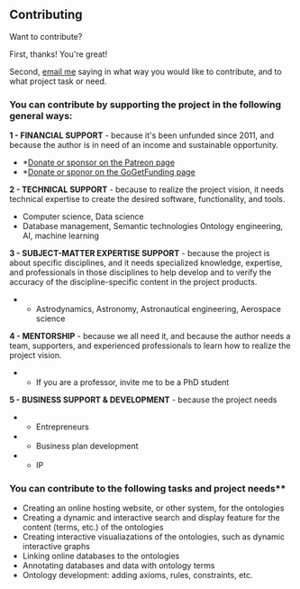 ## Contributing

Want to contribute?

First, thanks! You're great!

Second, [email me](mailto:rrovetto@terpalum.umd.edu) saying in what way you would like to contribute, and to what project task or need.

### You can contribute by supporting the project in the following general ways:

**1 - FINANCIAL SUPPORT** - because it's been unfunded since 2011, and because the author is in need of an income and sustainable opportunity.
* *[Donate or sponsor on the Patreon page](www.patreon.com/user?u=6298778)
* *[Donate or sponor on the GoGetFunding page](https://tinyurl.com/y9qegjsh) 


**2 - TECHNICAL SUPPORT** - because to realize the project vision, it needs technical expertise to create the desired software, functionality, and tools.
* Computer science, Data science
* Database management, Semantic technologies Ontology engineering, AI, machine learning


**3 - SUBJECT-MATTER EXPERTISE SUPPORT** - because the project is about specific disciplines, and it needs specialized knowledge, expertise, and professionals in those disciplines to help develop and to verify the accuracy of the discipline-specific content in the project products.
* * Astrodynamics, Astronomy, Astronautical engineering, Aerospace science


**4 - MENTORSHIP** - because we all need it, and because the author needs a team, supporters, and experienced professionals to learn how to realize the project vision.
* * If you are a professor, invite me to be a PhD student


**5 - BUSINESS SUPPORT & DEVELOPMENT** - because the project needs
* * Entrepreneurs
* * Business plan development
* * IP


### You can contribute to the following tasks and project needs**
* Creating an online hosting website, or other system, for the ontologies
* Creating a dynamic and interactive search and display feature for the content (terms, etc.) of the ontologies
* Creating interactive visualiazations of the ontologies, such as dynamic interactive graphs
* Linking online databases to the ontologies
* Annotating databases and data with ontology terms
* Ontology development: adding axioms, rules, constraints, etc.
